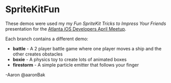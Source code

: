 SpriteKitFun
============

These demos were used my my *Fun SpriteKit Tricks to Impress Your Friends* presentation for the [Atlanta iOS Developers April Meetup](http://www.meetup.com/iosatlanta/events/170723732/).

Each branch contains a different demo:

  * **battle** - A 2 player battle game where one player moves a ship and the other creates obstacles
  * **boxie** - A physics toy to create lots of animated boxes
  * **firestorm** - A simple particle emitter that follows your finger

-Aaron
@aaronBak
